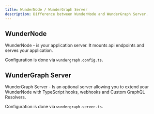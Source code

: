 ```yaml
---
title: WunderNode / WunderGraph Server
description: Difference between WunderNode and WunderGraph Server.
---
```


## WunderNode

WunderNode - is your application server. It mounts api endpoints and serves your application.

Configuration is done via `wundergraph.config.ts`.

## WunderGraph Server

WunderGraph Server - Is an optional server allowing you to extend your WunderNode with TypeScript hooks, webhooks
and Custom GraphQL Resolvers.

Configuration is done via `wundergraph.server.ts`.
